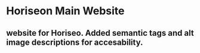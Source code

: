 # Horiseon Main Website

## website for Horiseo. Added semantic tags and alt image descriptions for accesability. 

